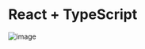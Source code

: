 # React + TypeScript 

![image](https://github.com/user-attachments/assets/8800e541-4a9b-4609-b002-cd6f8b5c6cf0)

